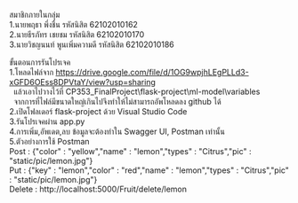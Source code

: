 สมาชิกภายในกลุ่ม<br>
1.นายพฤธา พึ่งชื่น			รหัสนิสิต 62102010162<br>
2.นายธีรภัทร เชยชม			รหัสนิสิต 62102010170<br>
3.นายวิชญนนท์ พูนเพิ่มความดี	รหัสนิสิต 62102010186<br>

ขั้นตอนการรันโปรเจค<br>
1.โหลดไฟล์จาก https://drive.google.com/file/d/1OG9wpjhLEgPLLd3-xGFD6OEss8DPVtaY/view?usp=sharing<br>
&nbsp;&nbsp;แล้วเอาไปวางไว้ที่ CP353_FinalProject\flask-project\ml-model\variables  
&nbsp;&nbsp;จากการที่ไฟล์มีขนาดใหญ่เกินไปจึงทำให้ไม่สามารถอัพโหลดลง github ได้<br>
2.เปิดโฟลเดอร์ flask-project ด้วย Visual Studio Code<br>
3.รันโปรเจคผ่าน app.py<br>
4.การเพิ่ม,อัพเดต,ลบ ข้อมูลจะต้องทำใน Swagger UI, Postman เท่านั้น<br>
5.ตัวอย่างการใช้ Postman <br>
Post : {"color" : "yellow","name" : "lemon","types" : "Citrus","pic" : "static/pic/lemon.jpg"}<br>
Put : {"key" : "lemon","color" : "red","name" : "lemon","types" : "Citrus","pic" : "static/pic/lemon.jpg"}<br>
Delete : http://localhost:5000/Fruit/delete/lemon
